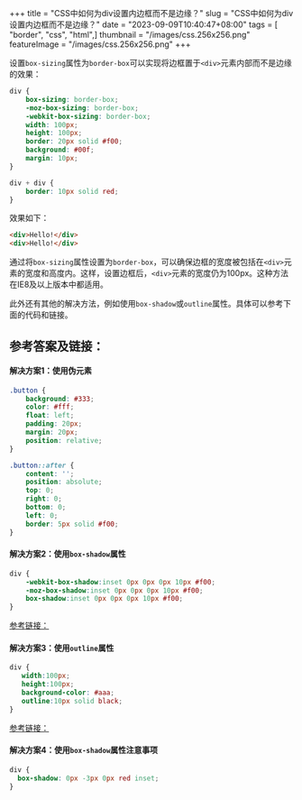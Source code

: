 +++
title = "CSS中如何为div设置内边框而不是边缘？"
slug = "CSS中如何为div设置内边框而不是边缘？"
date = "2023-09-09T10:40:47+08:00"
tags = [ "border", "css", "html",]
thumbnail = "/images/css.256x256.png"
featureImage = "/images/css.256x256.png"
+++


设置`box-sizing`属性为`border-box`可以实现将边框置于`<div>`元素内部而不是边缘的效果：

```css
div {
    box-sizing: border-box;
    -moz-box-sizing: border-box;
    -webkit-box-sizing: border-box;
    width: 100px;
    height: 100px;
    border: 20px solid #f00;
    background: #00f;
    margin: 10px;
}

div + div {
    border: 10px solid red;
}
```

效果如下：


```html
<div>Hello!</div>
<div>Hello!</div>
```

通过将`box-sizing`属性设置为`border-box`，可以确保边框的宽度被包括在`<div>`元素的宽度和高度内。这样，设置边框后，`<div>`元素的宽度仍为100px。这种方法在IE8及以上版本中都适用。

此外还有其他的解决方法，例如使用`box-shadow`或`outline`属性。具体可以参考下面的代码和链接。

## 参考答案及链接：

#### 解决方案1：使用伪元素

```css
.button {
    background: #333;
    color: #fff;
    float: left;
    padding: 20px;
    margin: 20px;
    position: relative;
}

.button::after {
    content: '';
    position: absolute;
    top: 0;
    right: 0;
    bottom: 0;
    left: 0;
    border: 5px solid #f00;
}
```

#### 解决方案2：使用`box-shadow`属性

```css
div {
    -webkit-box-shadow:inset 0px 0px 0px 10px #f00;
    -moz-box-shadow:inset 0px 0px 0px 10px #f00;
    box-shadow:inset 0px 0px 0px 10px #f00;
}
```

[参考链接：](http://jsfiddle.net/nVyXS/)

#### 解决方案3：使用`outline`属性

```css
div {
   width:100px;
   height:100px;
   background-color: #aaa;
   outline:10px solid black;
}
```

[参考链接：](http://jsfiddle.net/tna8garq/)

#### 解决方案4：使用`box-shadow`属性注意事项

```css
div {
  box-shadow: 0px -3px 0px red inset;
}
```



